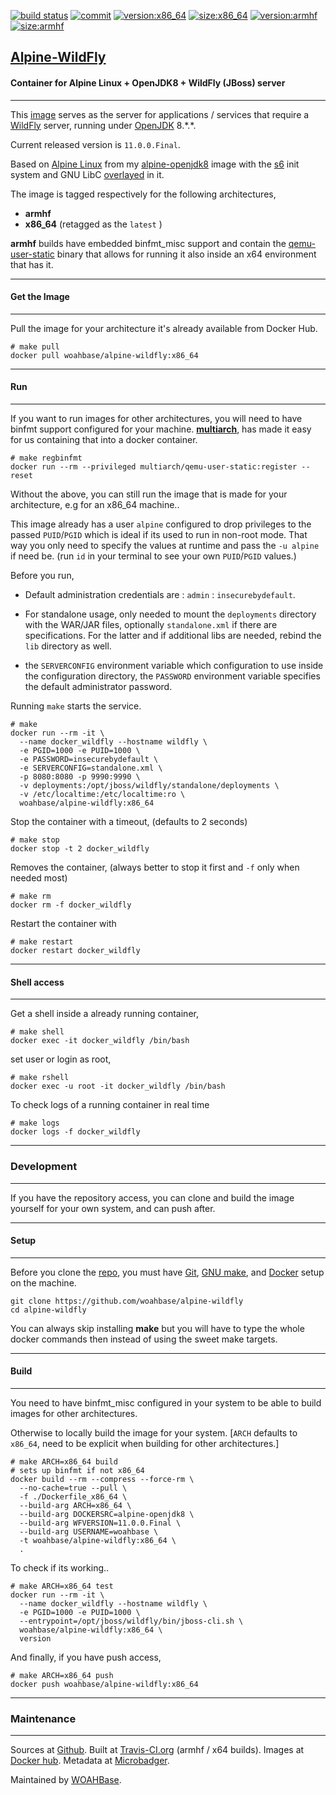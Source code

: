 [![build status][251]][232] [![commit][255]][231] [![version:x86_64][256]][235] [![size:x86_64][257]][235] [![version:armhf][258]][236] [![size:armhf][259]][236]

## [Alpine-WildFly][234]
#### Container for Alpine Linux + OpenJDK8 + WildFly (JBoss) server
---

This [image][233] serves as the server for applications / services
that require a [WildFly][135] server, running under [OpenJDK][136]
8.\*.\*.

Current released version is `11.0.0.Final`.

Based on [Alpine Linux][131]  from my [alpine-openjdk8][132] image with the [s6][133] init system
and GNU LibC [overlayed][134] in it.

The image is tagged respectively for the following architectures,
* **armhf**
* **x86_64** (retagged as the `latest` )

**armhf** builds have embedded binfmt_misc support and contain the
[qemu-user-static][105] binary that allows for running it also inside
an x64 environment that has it.

---
#### Get the Image
---

Pull the image for your architecture it's already available from
Docker Hub.

```
# make pull
docker pull woahbase/alpine-wildfly:x86_64
```

---
#### Run
---

If you want to run images for other architectures, you will need
to have binfmt support configured for your machine. [**multiarch**][104],
has made it easy for us containing that into a docker container.

```
# make regbinfmt
docker run --rm --privileged multiarch/qemu-user-static:register --reset
```

Without the above, you can still run the image that is made for your
architecture, e.g for an x86_64 machine..

This image already has a user `alpine` configured to drop
privileges to the passed `PUID`/`PGID` which is ideal if its used
to run in non-root mode. That way you only need to specify the
values at runtime and pass the `-u alpine` if need be. (run `id`
in your terminal to see your own `PUID`/`PGID` values.)

Before you run,

* Default administration credentials are : `admin` : `insecurebydefault`.

* For standalone usage, only needed to mount the `deployments`
  directory with the WAR/JAR files, optionally `standalone.xml` if
  there are specifications. For the latter and if additional libs
  are needed, rebind the `lib` directory as well.

* the `SERVERCONFIG` environment variable which configuration to
  use inside the configuration directory, the `PASSWORD`
  environment variable specifies the default administrator
  password.


Running `make` starts the service.

```
# make
docker run --rm -it \
  --name docker_wildfly --hostname wildfly \
  -e PGID=1000 -e PUID=1000 \
  -e PASSWORD=insecurebydefault \
  -e SERVERCONFIG=standalone.xml \
  -p 8080:8080 -p 9990:9990 \
  -v deployments:/opt/jboss/wildfly/standalone/deployments \
  -v /etc/localtime:/etc/localtime:ro \
  woahbase/alpine-wildfly:x86_64
```

Stop the container with a timeout, (defaults to 2 seconds)

```
# make stop
docker stop -t 2 docker_wildfly
```

Removes the container, (always better to stop it first and `-f`
only when needed most)

```
# make rm
docker rm -f docker_wildfly
```

Restart the container with

```
# make restart
docker restart docker_wildfly
```

---
#### Shell access
---

Get a shell inside a already running container,

```
# make shell
docker exec -it docker_wildfly /bin/bash
```

set user or login as root,

```
# make rshell
docker exec -u root -it docker_wildfly /bin/bash
```

To check logs of a running container in real time

```
# make logs
docker logs -f docker_wildfly
```

---
### Development
---

If you have the repository access, you can clone and
build the image yourself for your own system, and can push after.

---
#### Setup
---

Before you clone the [repo][231], you must have [Git][101], [GNU make][102],
and [Docker][103] setup on the machine.

```
git clone https://github.com/woahbase/alpine-wildfly
cd alpine-wildfly
```
You can always skip installing **make** but you will have to
type the whole docker commands then instead of using the sweet
make targets.

---
#### Build
---

You need to have binfmt_misc configured in your system to be able
to build images for other architectures.

Otherwise to locally build the image for your system.
[`ARCH` defaults to `x86_64`, need to be explicit when building
for other architectures.]

```
# make ARCH=x86_64 build
# sets up binfmt if not x86_64
docker build --rm --compress --force-rm \
  --no-cache=true --pull \
  -f ./Dockerfile_x86_64 \
  --build-arg ARCH=x86_64 \
  --build-arg DOCKERSRC=alpine-openjdk8 \
  --build-arg WFVERSION=11.0.0.Final \
  --build-arg USERNAME=woahbase \
  -t woahbase/alpine-wildfly:x86_64 \
  .
```

To check if its working..

```
# make ARCH=x86_64 test
docker run --rm -it \
  --name docker_wildfly --hostname wildfly \
  -e PGID=1000 -e PUID=1000 \
  --entrypoint=/opt/jboss/wildfly/bin/jboss-cli.sh \
  woahbase/alpine-wildfly:x86_64 \
  version
```

And finally, if you have push access,

```
# make ARCH=x86_64 push
docker push woahbase/alpine-wildfly:x86_64
```

---
### Maintenance
---

Sources at [Github][106]. Built at [Travis-CI.org][107] (armhf / x64 builds). Images at [Docker hub][108]. Metadata at [Microbadger][109].

Maintained by [WOAHBase][204].

[101]: https://git-scm.com
[102]: https://www.gnu.org/software/make/
[103]: https://www.docker.com
[104]: https://hub.docker.com/r/multiarch/qemu-user-static/
[105]: https://github.com/multiarch/qemu-user-static/releases/
[106]: https://github.com/
[107]: https://travis-ci.org/
[108]: https://hub.docker.com/
[109]: https://microbadger.com/

[131]: https://alpinelinux.org/
[132]: https://hub.docker.com/r/woahbase/alpine-openjdk8
[133]: https://skarnet.org/software/s6/
[134]: https://github.com/just-containers/s6-overlay
[135]: http://wildfly.org/
[136]: http://openjdk.java.net/

[201]: https://github.com/woahbase
[202]: https://travis-ci.org/woahbase/
[203]: https://hub.docker.com/u/woahbase
[204]: https://woahbase.online/

[231]: https://github.com/woahbase/alpine-wildfly
[232]: https://travis-ci.org/woahbase/alpine-wildfly
[233]: https://hub.docker.com/r/woahbase/alpine-wildfly
[234]: https://woahbase.online/#/images/alpine-wildfly
[235]: https://microbadger.com/images/woahbase/alpine-wildfly:x86_64
[236]: https://microbadger.com/images/woahbase/alpine-wildfly:armhf

[251]: https://travis-ci.org/woahbase/alpine-wildfly.svg?branch=master

[255]: https://images.microbadger.com/badges/commit/woahbase/alpine-wildfly.svg

[256]: https://images.microbadger.com/badges/version/woahbase/alpine-wildfly:x86_64.svg
[257]: https://images.microbadger.com/badges/image/woahbase/alpine-wildfly:x86_64.svg

[258]: https://images.microbadger.com/badges/version/woahbase/alpine-wildfly:armhf.svg
[259]: https://images.microbadger.com/badges/image/woahbase/alpine-wildfly:armhf.svg

